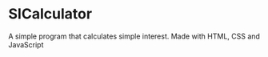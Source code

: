 # SICalculator
A simple program that calculates simple interest.
Made with HTML, CSS and JavaScript
